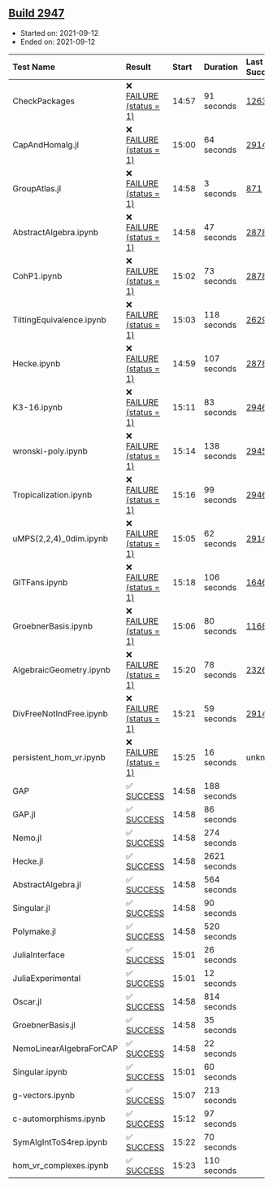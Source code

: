 ## [Build 2947](https://oscarci.mathematik.uni-kl.de/job/oscar-stable/2947/)

* Started on: 2021-09-12
* Ended on: 2021-09-12

| Test Name    | Result | Start | Duration | Last Success | First Failure |
|:-------------|:-------|:------|:---------|:-------------|:--------------|
| CheckPackages | ❌ [FAILURE (status = 1)](https://oscarci.mathematik.uni-kl.de/job/oscar-stable/2947/artifact/logs/build-2947/CheckPackages.log) | 14:57 | 91 seconds | [1263](https://oscarci.mathematik.uni-kl.de/job/oscar-stable/1263/) | [1264](https://oscarci.mathematik.uni-kl.de/job/oscar-stable/1264/) |
| CapAndHomalg.jl | ❌ [FAILURE (status = 1)](https://oscarci.mathematik.uni-kl.de/job/oscar-stable/2947/artifact/logs/build-2947/CapAndHomalg.jl.log) | 15:00 | 64 seconds | [2914](https://oscarci.mathematik.uni-kl.de/job/oscar-stable/2914/) | [2915](https://oscarci.mathematik.uni-kl.de/job/oscar-stable/2915/) |
| GroupAtlas.jl | ❌ [FAILURE (status = 1)](https://oscarci.mathematik.uni-kl.de/job/oscar-stable/2947/artifact/logs/build-2947/GroupAtlas.jl.log) | 14:58 | 3 seconds | [871](https://oscarci.mathematik.uni-kl.de/job/oscar-stable/871/) | [872](https://oscarci.mathematik.uni-kl.de/job/oscar-stable/872/) |
| AbstractAlgebra.ipynb | ❌ [FAILURE (status = 1)](https://oscarci.mathematik.uni-kl.de/job/oscar-stable/2947/artifact/logs/build-2947/AbstractAlgebra.ipynb.log) | 14:58 | 47 seconds | [2878](https://oscarci.mathematik.uni-kl.de/job/oscar-stable/2878/) | [2879](https://oscarci.mathematik.uni-kl.de/job/oscar-stable/2879/) |
| CohP1.ipynb | ❌ [FAILURE (status = 1)](https://oscarci.mathematik.uni-kl.de/job/oscar-stable/2947/artifact/logs/build-2947/CohP1.ipynb.log) | 15:02 | 73 seconds | [2878](https://oscarci.mathematik.uni-kl.de/job/oscar-stable/2878/) | [2879](https://oscarci.mathematik.uni-kl.de/job/oscar-stable/2879/) |
| TiltingEquivalence.ipynb | ❌ [FAILURE (status = 1)](https://oscarci.mathematik.uni-kl.de/job/oscar-stable/2947/artifact/logs/build-2947/TiltingEquivalence.ipynb.log) | 15:03 | 118 seconds | [2629](https://oscarci.mathematik.uni-kl.de/job/oscar-stable/2629/) | [2630](https://oscarci.mathematik.uni-kl.de/job/oscar-stable/2630/) |
| Hecke.ipynb | ❌ [FAILURE (status = 1)](https://oscarci.mathematik.uni-kl.de/job/oscar-stable/2947/artifact/logs/build-2947/Hecke.ipynb.log) | 14:59 | 107 seconds | [2878](https://oscarci.mathematik.uni-kl.de/job/oscar-stable/2878/) | [2879](https://oscarci.mathematik.uni-kl.de/job/oscar-stable/2879/) |
| K3-16.ipynb | ❌ [FAILURE (status = 1)](https://oscarci.mathematik.uni-kl.de/job/oscar-stable/2947/artifact/logs/build-2947/K3-16.ipynb.log) | 15:11 | 83 seconds | [2946](https://oscarci.mathematik.uni-kl.de/job/oscar-stable/2946/) | [2947](https://oscarci.mathematik.uni-kl.de/job/oscar-stable/2947/) |
| wronski-poly.ipynb | ❌ [FAILURE (status = 1)](https://oscarci.mathematik.uni-kl.de/job/oscar-stable/2947/artifact/logs/build-2947/wronski-poly.ipynb.log) | 15:14 | 138 seconds | [2945](https://oscarci.mathematik.uni-kl.de/job/oscar-stable/2945/) | [2946](https://oscarci.mathematik.uni-kl.de/job/oscar-stable/2946/) |
| Tropicalization.ipynb | ❌ [FAILURE (status = 1)](https://oscarci.mathematik.uni-kl.de/job/oscar-stable/2947/artifact/logs/build-2947/Tropicalization.ipynb.log) | 15:16 | 99 seconds | [2946](https://oscarci.mathematik.uni-kl.de/job/oscar-stable/2946/) | [2947](https://oscarci.mathematik.uni-kl.de/job/oscar-stable/2947/) |
| uMPS(2,2,4)_0dim.ipynb | ❌ [FAILURE (status = 1)](https://oscarci.mathematik.uni-kl.de/job/oscar-stable/2947/artifact/logs/build-2947/uMPS-2-2-4-_0dim.ipynb.log) | 15:05 | 62 seconds | [2914](https://oscarci.mathematik.uni-kl.de/job/oscar-stable/2914/) | [2915](https://oscarci.mathematik.uni-kl.de/job/oscar-stable/2915/) |
| GITFans.ipynb | ❌ [FAILURE (status = 1)](https://oscarci.mathematik.uni-kl.de/job/oscar-stable/2947/artifact/logs/build-2947/GITFans.ipynb.log) | 15:18 | 106 seconds | [1646](https://oscarci.mathematik.uni-kl.de/job/oscar-stable/1646/) | [1647](https://oscarci.mathematik.uni-kl.de/job/oscar-stable/1647/) |
| GroebnerBasis.ipynb | ❌ [FAILURE (status = 1)](https://oscarci.mathematik.uni-kl.de/job/oscar-stable/2947/artifact/logs/build-2947/GroebnerBasis.ipynb.log) | 15:06 | 80 seconds | [1168](https://oscarci.mathematik.uni-kl.de/job/oscar-stable/1168/) | [1169](https://oscarci.mathematik.uni-kl.de/job/oscar-stable/1169/) |
| AlgebraicGeometry.ipynb | ❌ [FAILURE (status = 1)](https://oscarci.mathematik.uni-kl.de/job/oscar-stable/2947/artifact/logs/build-2947/AlgebraicGeometry.ipynb.log) | 15:20 | 78 seconds | [2326](https://oscarci.mathematik.uni-kl.de/job/oscar-stable/2326/) | [2327](https://oscarci.mathematik.uni-kl.de/job/oscar-stable/2327/) |
| DivFreeNotIndFree.ipynb | ❌ [FAILURE (status = 1)](https://oscarci.mathematik.uni-kl.de/job/oscar-stable/2947/artifact/logs/build-2947/DivFreeNotIndFree.ipynb.log) | 15:21 | 59 seconds | [2914](https://oscarci.mathematik.uni-kl.de/job/oscar-stable/2914/) | [2915](https://oscarci.mathematik.uni-kl.de/job/oscar-stable/2915/) |
| persistent_hom_vr.ipynb | ❌ [FAILURE (status = 1)](https://oscarci.mathematik.uni-kl.de/job/oscar-stable/2947/artifact/logs/build-2947/persistent_hom_vr.ipynb.log) | 15:25 | 16 seconds | unknown | unknown |
| GAP | ✅ [SUCCESS](https://oscarci.mathematik.uni-kl.de/job/oscar-stable/2947/artifact/logs/build-2947/GAP.log) | 14:58 | 188 seconds |  |  |
| GAP.jl | ✅ [SUCCESS](https://oscarci.mathematik.uni-kl.de/job/oscar-stable/2947/artifact/logs/build-2947/GAP.jl.log) | 14:58 | 86 seconds |  |  |
| Nemo.jl | ✅ [SUCCESS](https://oscarci.mathematik.uni-kl.de/job/oscar-stable/2947/artifact/logs/build-2947/Nemo.jl.log) | 14:58 | 274 seconds |  |  |
| Hecke.jl | ✅ [SUCCESS](https://oscarci.mathematik.uni-kl.de/job/oscar-stable/2947/artifact/logs/build-2947/Hecke.jl.log) | 14:58 | 2621 seconds |  |  |
| AbstractAlgebra.jl | ✅ [SUCCESS](https://oscarci.mathematik.uni-kl.de/job/oscar-stable/2947/artifact/logs/build-2947/AbstractAlgebra.jl.log) | 14:58 | 564 seconds |  |  |
| Singular.jl | ✅ [SUCCESS](https://oscarci.mathematik.uni-kl.de/job/oscar-stable/2947/artifact/logs/build-2947/Singular.jl.log) | 14:58 | 90 seconds |  |  |
| Polymake.jl | ✅ [SUCCESS](https://oscarci.mathematik.uni-kl.de/job/oscar-stable/2947/artifact/logs/build-2947/Polymake.jl.log) | 14:58 | 520 seconds |  |  |
| JuliaInterface | ✅ [SUCCESS](https://oscarci.mathematik.uni-kl.de/job/oscar-stable/2947/artifact/logs/build-2947/JuliaInterface.log) | 15:01 | 26 seconds |  |  |
| JuliaExperimental | ✅ [SUCCESS](https://oscarci.mathematik.uni-kl.de/job/oscar-stable/2947/artifact/logs/build-2947/JuliaExperimental.log) | 15:01 | 12 seconds |  |  |
| Oscar.jl | ✅ [SUCCESS](https://oscarci.mathematik.uni-kl.de/job/oscar-stable/2947/artifact/logs/build-2947/Oscar.jl.log) | 14:58 | 814 seconds |  |  |
| GroebnerBasis.jl | ✅ [SUCCESS](https://oscarci.mathematik.uni-kl.de/job/oscar-stable/2947/artifact/logs/build-2947/GroebnerBasis.jl.log) | 14:58 | 35 seconds |  |  |
| NemoLinearAlgebraForCAP | ✅ [SUCCESS](https://oscarci.mathematik.uni-kl.de/job/oscar-stable/2947/artifact/logs/build-2947/NemoLinearAlgebraForCAP.log) | 14:58 | 22 seconds |  |  |
| Singular.ipynb | ✅ [SUCCESS](https://oscarci.mathematik.uni-kl.de/job/oscar-stable/2947/artifact/logs/build-2947/Singular.ipynb.log) | 15:01 | 60 seconds |  |  |
| g-vectors.ipynb | ✅ [SUCCESS](https://oscarci.mathematik.uni-kl.de/job/oscar-stable/2947/artifact/logs/build-2947/g-vectors.ipynb.log) | 15:07 | 213 seconds |  |  |
| c-automorphisms.ipynb | ✅ [SUCCESS](https://oscarci.mathematik.uni-kl.de/job/oscar-stable/2947/artifact/logs/build-2947/c-automorphisms.ipynb.log) | 15:12 | 97 seconds |  |  |
| SymAlgIntToS4rep.ipynb | ✅ [SUCCESS](https://oscarci.mathematik.uni-kl.de/job/oscar-stable/2947/artifact/logs/build-2947/SymAlgIntToS4rep.ipynb.log) | 15:22 | 70 seconds |  |  |
| hom_vr_complexes.ipynb | ✅ [SUCCESS](https://oscarci.mathematik.uni-kl.de/job/oscar-stable/2947/artifact/logs/build-2947/hom_vr_complexes.ipynb.log) | 15:23 | 110 seconds |  |  |
